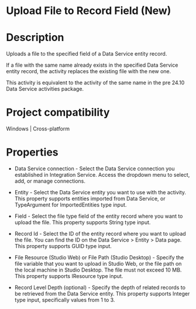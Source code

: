 ﻿# Upload File to Record Field (New)

# Description

Uploads a file to the specified field of a Data Service entity record.

If a file with the same name already exists in the specified Data Service entity record, the activity replaces the existing file with the new one.

This activity is equivalent to the activity of the same name in the pre 24.10 Data Service activities package.

# Project compatibility

Windows | Cross-platform

# Properties

* Data Service connection - Select the Data Service connection you established in Integration Service. Access the dropdown menu to select, add, or manage connections.
* Entity - Select the Data Service entity you want to use with the activity. This property supports entities imported from Data Service, or TypeArgument for ImportedEntities type input.
* Field - Select the file type field of the entity record where you want to upload the file. This property supports String type input.
* Record Id - Select the ID of the entity record where you want to upload the file. You can find the ID on the Data Service > Entity > Data page. This property supports GUID type input.
* File Resource (Studio Web) or File Path (Studio Desktop) - Specify the file variable that you want to upload in Studio Web, or the file path on the local machine in Studio Desktop. The file must not exceed 10 MB. This property supports IResource type input.











* Record Level Depth (optional) - Specify the depth of related records to be retrieved from the Data Service entity. This property supports Integer type input, specifically values from 1 to 3.
